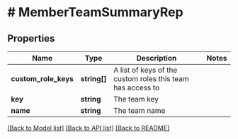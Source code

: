 # # MemberTeamSummaryRep

## Properties

Name | Type | Description | Notes
------------ | ------------- | ------------- | -------------
**custom_role_keys** | **string[]** | A list of keys of the custom roles this team has access to |
**key** | **string** | The team key |
**name** | **string** | The team name |

[[Back to Model list]](../../README.md#models) [[Back to API list]](../../README.md#endpoints) [[Back to README]](../../README.md)

